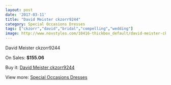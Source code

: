 ```yaml
---
layout: post
date: '2017-03-11'
title: "David Meister ckzorr9244"
category: Special Occasions Dresses
tags: ["ckzorr","david","bridal","compelling","wedding"]
image: http://www.novstyles.com/10416-thickbox_default/david-meister-ckzorr9244.jpg
---
```

David Meister ckzorr9244

On Sales: **$155.06**
<a href="https://www.novstyles.com/en/special-occasions-dresses/7450-david-meister-ckzorr9244.html"><amp-img layout="responsive" width="600" height="600" src="//www.novstyles.com/10416-thickbox_default/david-meister-ckzorr9244.jpg" alt="David Meister ckzorr9244 0" /></a>

Buy it: [David Meister ckzorr9244](https://www.novstyles.com/en/special-occasions-dresses/7450-david-meister-ckzorr9244.html "David Meister ckzorr9244")

View more: [Special Occasions Dresses](https://www.novstyles.com/en/51-special-occasions-dresses "Special Occasions Dresses")